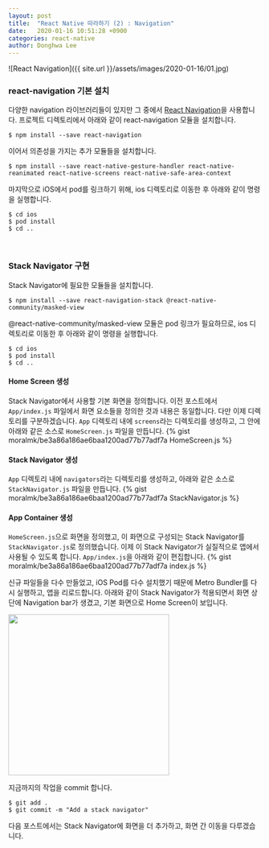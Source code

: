 ```yaml
---
layout: post
title:  "React Native 따라하기 (2) : Navigation"
date:   2020-01-16 10:51:28 +0900
categories: react-native
author: Donghwa Lee
---
```

![React Navigation]({{ site.url }}/assets/images/2020-01-16/01.jpg)

### react-navigation 기본 설치
다양한 navigation 라이브러리들이 있지만 그 중에서 [React Navigation](https://reactnavigation.org/)을 사용합니다. 프로젝트 디렉토리에서 아래와 같이 react-navigation 모듈을 설치합니다.

```shell
$ npm install --save react-navigation
```

이어서 의존성을 가지는 추가 모듈들을 설치합니다.

```shell
$ npm install --save react-native-gesture-handler react-native-reanimated react-native-screens react-native-safe-area-context
```

마지막으로 iOS에서 pod를 링크하기 위해, ios 디렉토리로 이동한 후 아래와 같이 명령을 실행합니다.
```shell
$ cd ios
$ pod install
$ cd ..
```
<br/>

### Stack Navigator 구현
Stack Navigator에 필요한 모듈들을 설치합니다.

```shell
$ npm install --save react-navigation-stack @react-native-community/masked-view
```
@react-native-community/masked-view 모듈은 pod 링크가 필요하므로, ios 디렉토리로 이동한 후 아래와 같이 명령을 실행합니다.
```shell
$ cd ios
$ pod install
$ cd ..
```
#### Home Screen 생성
Stack Navigator에서 사용할 기본 화면을 정의합니다. 이전 포스트에서 `App/index.js` 파일에서 화면 요소들을 정의한 것과 내용은 동일합니다. 다만 이제 디렉토리를 구분하겠습니다. `App` 디렉토리 내에 `screens`라는 디렉토리를 생성하고, 그 안에 아래와 같은 소스로 `HomeScreen.js` 파일을 만듭니다.
{% gist moralmk/be3a86a186ae6baa1200ad77b77adf7a HomeScreen.js %}

#### Stack Navigator 생성
`App` 디렉토리 내에 `navigators`라는 디렉토리를 생성하고, 아래와 같은 소스로 `StackNavigator.js` 파일을 만듭니다.
{% gist moralmk/be3a86a186ae6baa1200ad77b77adf7a StackNavigator.js %}

#### App Container 생성
`HomeScreen.js`으로 화면을 정의했고, 이 화면으로 구성되는 Stack Navigator를 `StackNavigator.js`로 정의했습니다. 이제 이 Stack Navigator가 실질적으로 앱에서 사용될 수 있도록 합니다. `App/index.js`을 아래와 같이 편집합니다.
{% gist moralmk/be3a86a186ae6baa1200ad77b77adf7a index.js %}

신규 파일들을 다수 만들었고, iOS Pod를 다수 설치했기 때문에 Metro Bundler를 다시 실행하고, 앱을 리로드합니다. 아래와 같이 Stack Navigator가 적용되면서 화면 상단에 Navigation bar가 생겼고, 기본 화면으로 Home Screen이 보입니다.

<img src="{{ site.url }}/assets/images/2020-01-16/02.png" width="320" />

지금까지의 작업을 commit 합니다.

```shell
$ git add .
$ git commit -m "Add a stack navigator"
```

다음 포스트에서는 Stack Navigator에 화면을 더 추가하고, 화면 간 이동을 다루겠습니다.